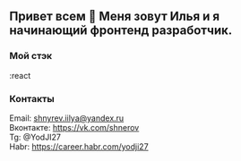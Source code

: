 ## Привет всем 👋 Меня зовут Илья и я начинающий фронтенд разработчик. 

### Мой стэк
:react


### Контакты
Email: shnyrev.iilya@yandex.ru   
Вконтакте: https://vk.com/shnerov  
Tg: @YodJI27  
Habr: https://career.habr.com/yodji27
